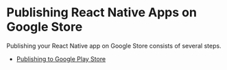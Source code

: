 # Publishing React Native Apps on Google Store

Publishing your React Native app on Google Store consists of several steps.

- [Publishing to Google Play Store](https://reactnative.dev/docs/signed-apk-android)